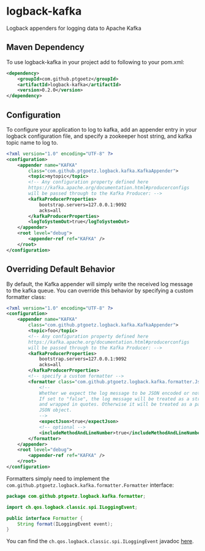 # logback-kafka


Logback appenders for logging data to Apache Kafka


## Maven Dependency
To use logback-kafka in your project add to following to your pom.xml:

```xml
<dependency>
    <groupId>com.github.ptgoetz</groupId>
    <artifactId>logback-kafka</artifactId>
    <version>0.2.0</version>
</dependency>
```

## Configuration

To configure your application to log to kafka, add an appender entry in your logback configuration file, and specify
a zookeeper host string, and kafka topic name to log to.


```xml
<?xml version="1.0" encoding="UTF-8" ?>
<configuration>
    <appender name="KAFKA"
        class="com.github.ptgoetz.logback.kafka.KafkaAppender">
        <topic>mytopic</topic>
        <!-- Any configuration property defined here
        https://kafka.apache.org/documentation.html#producerconfigs
        will be passed through to the Kafka Producer: -->
        <kafkaProducerProperties>
            bootstrap.servers=127.0.0.1:9092
            acks=all
        </kafkaProducerProperties>
        <logToSystemOut>true</logToSystemOut>
    </appender>
    <root level="debug">
        <appender-ref ref="KAFKA" />
    </root>
</configuration>
```

## Overriding Default Behavior
By default, the Kafka appender will simply write the received log message to the kafka queue. You can override this
behavior by specifying a custom formatter class:

```xml
<?xml version="1.0" encoding="UTF-8" ?>
<configuration>
    <appender name="KAFKA"
        class="com.github.ptgoetz.logback.kafka.KafkaAppender">
        <topic>foo</topic>
        <!-- Any configuration property defined here
        https://kafka.apache.org/documentation.html#producerconfigs
        will be passed through to the Kafka Producer: -->
        <kafkaProducerProperties>
            bootstrap.servers=127.0.0.1:9092
            acks=all
        </kafkaProducerProperties>
        <!-- specify a custom formatter -->
        <formatter class="com.github.ptgoetz.logback.kafka.formatter.JsonFormatter">
            <!--
            Whether we expect the log message to be JSON encoded or not.
            If set to "false", the log message will be treated as a string,
            and wrapped in quotes. Otherwise it will be treated as a parseable
            JSON object.
            -->
            <expectJson>true</expectJson>
            <!-- optional -->
            <includeMethodAndLineNumber>true</includeMethodAndLineNumber>
        </formatter>
    </appender>
    <root level="debug">
        <appender-ref ref="KAFKA" />
    </root>
</configuration>
```



Formatters simply need to implement the `com.github.ptgoetz.logback.kafka.formatter.Formatter` interface:

```java
package com.github.ptgoetz.logback.kafka.formatter;

import ch.qos.logback.classic.spi.ILoggingEvent;

public interface Formatter {
    String format(ILoggingEvent event);
}
```

You can find the `ch.qos.logback.classic.spi.ILoggingEvent` javadoc [here](http://logback.qos.ch/apidocs/ch/qos/logback/classic/spi/ILoggingEvent.html).


